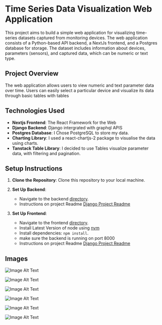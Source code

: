 # Time Series Data Visualization Web Application

This project aims to build a simple web application for visualizing time-series datasets captured from monitoring devices. The web application consists of a Python-based API backend, a NextJs frontend, and a Postgres database for storage. The dataset includes information about devices, parameters (sensors), and captured data, which can be numeric or text type.

## Project Overview

The web application allows users to view numeric and text parameter data over time. Users can easily select a particular device and visualize its data through basic tables with tables

## Technologies Used

- **Nextjs Frontend**: The React Framework for the Web
- **Django Backend**: Django intergrated with graphql APIS
- **Postgres Database**: I Chose PostgreSQL to store my data.
- **Charting Library**: I used a react-chartjs-2 package to visualise the data using charts.
- **Tanstack Table Library**: I decided to use Tables visualize parameter data, with filtering and pagination.

## Setup Instructions

1. **Clone the Repository**: Clone this repository to your local machine.

2. **Set Up Backend**:
   - Navigate to the backend [directory](measurement-fu).
   - Instructions on project Readme [Django Project Readme](measurement-fu/README.MD)

3. **Set Up Frontend**:
   - Navigate to the frontend [directory](measurement-fu-fe).
   - Install Latest Version of node using [nvm](https://github.com/nvm-sh/nvm)
   - Install dependencies: `npm install`.
   - make sure the backend is running on port 8000
   - Instructions on project Readme [Django Project Readme](measurement-fu-fe/README.MD)

## Images

![Image Alt Text](Screenshot1.png)


![Image Alt Text](Screenshot2.png)


![Image Alt Text](Screenshot3.png)


![Image Alt Text](Screenshot4.png)


![Image Alt Text](Screenshot5.png)


![Image Alt Text](Screenshot6.png)
